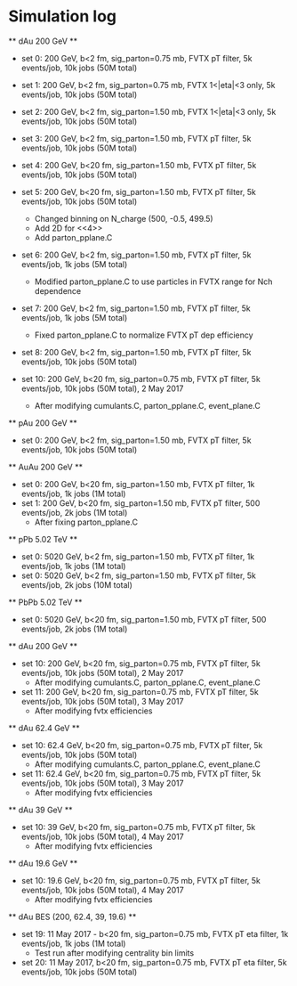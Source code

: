 Simulation log
==============


** dAu 200 GeV **

- set 0: 200 GeV, b<2 fm, sig_parton=0.75 mb, FVTX pT filter, 5k events/job, 10k jobs (50M total)
- set 1: 200 GeV, b<2 fm, sig_parton=0.75 mb, FVTX 1<|eta|<3 only, 5k events/job, 10k jobs (50M total)
- set 2: 200 GeV, b<2 fm, sig_parton=1.50 mb, FVTX 1<|eta|<3 only, 5k events/job, 10k jobs (50M total)
- set 3: 200 GeV, b<2 fm, sig_parton=1.50 mb, FVTX pT filter, 5k events/job, 10k jobs (50M total)
- set 4: 200 GeV, b<20 fm, sig_parton=1.50 mb, FVTX pT filter, 5k events/job, 10k jobs (50M total)
- set 5: 200 GeV, b<20 fm, sig_parton=1.50 mb, FVTX pT filter, 5k events/job, 10k jobs (50M total)
    + Changed binning on N_charge (500, -0.5, 499.5)
    + Add 2D for <<4>>
    + Add parton_pplane.C
- set 6: 200 GeV, b<2 fm, sig_parton=1.50 mb, FVTX pT filter, 5k events/job, 1k jobs (5M total)
    + Modified parton_pplane.C to use particles in FVTX range for Nch dependence
- set 7: 200 GeV, b<2 fm, sig_parton=1.50 mb, FVTX pT filter, 5k events/job, 1k jobs (5M total)
    + Fixed parton_pplane.C to normalize FVTX pT dep efficiency
- set 8: 200 GeV, b<2 fm, sig_parton=1.50 mb, FVTX pT filter, 5k events/job, 10k jobs (50M total)

- set 10: 200 GeV, b<20 fm, sig_parton=0.75 mb, FVTX pT filter, 5k events/job, 10k jobs (50M total), 2 May 2017
    + After modifying cumulants.C, parton_pplane.C, event_plane.C


** pAu 200 GeV **

- set 0: 200 GeV, b<2 fm, sig_parton=1.50 mb, FVTX pT filter, 5k events/job, 10k jobs (50M total)


** AuAu 200 GeV **

- set 0: 200 GeV, b<20 fm, sig_parton=1.50 mb, FVTX pT filter, 1k events/job, 1k jobs (1M total)
- set 1: 200 GeV, b<20 fm, sig_parton=1.50 mb, FVTX pT filter, 500 events/job, 2k jobs (1M total)
    + After fixing parton_pplane.C

** pPb 5.02 TeV **

- set 0: 5020 GeV, b<2 fm, sig_parton=1.50 mb, FVTX pT filter, 1k events/job, 1k jobs (1M total)
- set 0: 5020 GeV, b<2 fm, sig_parton=1.50 mb, FVTX pT filter, 5k events/job, 2k jobs (10M total)

** PbPb 5.02 TeV **

- set 0: 5020 GeV, b<20 fm, sig_parton=1.50 mb, FVTX pT filter, 500 events/job, 2k jobs (1M total)





** dAu 200 GeV **
- set 10: 200 GeV, b<20 fm, sig_parton=0.75 mb, FVTX pT filter, 5k events/job, 10k jobs (50M total), 2 May 2017
    + After modifying cumulants.C, parton_pplane.C, event_plane.C
- set 11: 200 GeV, b<20 fm, sig_parton=0.75 mb, FVTX pT filter, 5k events/job, 10k jobs (50M total), 3 May 2017
    + After modifying fvtx efficiencies
    
** dAu 62.4 GeV **
- set 10: 62.4 GeV, b<20 fm, sig_parton=0.75 mb, FVTX pT filter, 5k events/job, 10k jobs (50M total)
    + After modifying cumulants.C, parton_pplane.C, event_plane.C
- set 11: 62.4 GeV, b<20 fm, sig_parton=0.75 mb, FVTX pT filter, 5k events/job, 10k jobs (50M total), 3 May 2017
    + After modifying fvtx efficiencies

** dAu 39 GeV **
- set 10: 39 GeV, b<20 fm, sig_parton=0.75 mb, FVTX pT filter, 5k events/job, 10k jobs (50M total), 4 May 2017
    + After modifying fvtx efficiencies

** dAu 19.6 GeV **
- set 10: 19.6 GeV, b<20 fm, sig_parton=0.75 mb, FVTX pT filter, 5k events/job, 10k jobs (50M total), 4 May 2017
    + After modifying fvtx efficiencies


** dAu BES (200, 62.4, 39, 19.6) **
- set 19: 11 May 2017 - b<20 fm, sig_parton=0.75 mb, FVTX pT eta filter, 1k events/job, 1k jobs (1M total)
    + Test run after modifying centrality bin limits
- set 20: 11 May 2017, b<20 fm, sig_parton=0.75 mb, FVTX pT eta filter, 5k events/job, 10k jobs (50M total)

